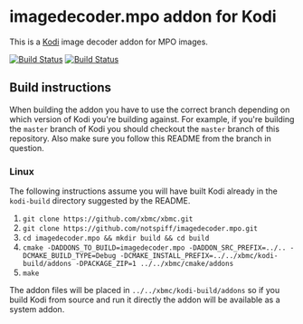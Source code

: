 # imagedecoder.mpo addon for Kodi

This is a [Kodi](http://kodi.tv) image decoder addon for MPO images.

[![Build Status](https://travis-ci.org/notspiff/imagedecoder.mpo.svg?branch=master)](https://travis-ci.org/notspiff/imagedecoder.mpo)
[![Build Status](https://ci.appveyor.com/api/projects/status/github/notspiff/imagedecoder.mpo?svg=true)](https://ci.appveyor.com/project/notspiff/imagedecoder-mpo)

## Build instructions

When building the addon you have to use the correct branch depending on which version of Kodi you're building against. 
For example, if you're building the `master` branch of Kodi you should checkout the `master` branch of this repository. 
Also make sure you follow this README from the branch in question.

### Linux

The following instructions assume you will have built Kodi already in the `kodi-build` directory 
suggested by the README.

1. `git clone https://github.com/xbmc/xbmc.git`
2. `git clone https://github.com/notspiff/imagedecoder.mpo.git`
3. `cd imagedecoder.mpo && mkdir build && cd build`
4. `cmake -DADDONS_TO_BUILD=imagedecoder.mpo -DADDON_SRC_PREFIX=../.. -DCMAKE_BUILD_TYPE=Debug -DCMAKE_INSTALL_PREFIX=../../xbmc/kodi-build/addons -DPACKAGE_ZIP=1 ../../xbmc/cmake/addons`
5. `make`

The addon files will be placed in `../../xbmc/kodi-build/addons` so if you build Kodi from source and run it directly 
the addon will be available as a system addon.
